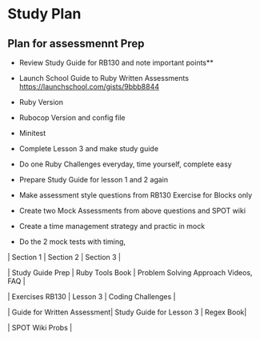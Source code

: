 # Study Plan

## Plan for assessmennt Prep

- Review Study Guide for RB130 and note important points**
- Launch School Guide to Ruby Written Assessments https://launchschool.com/gists/9bbb8844
- Ruby Version
- Rubocop Version and config file
- Minitest

- Complete Lesson 3 and make study guide
- Do one Ruby Challenges everyday, time yourself, complete easy
- Prepare Study Guide for lesson 1 and 2 again

- Make assessment style questions from RB130 Exercise for Blocks only
- Create two Mock Assessments from above questions and SPOT wiki
- Create a time management strategy and practic in mock
- Do the 2 mock tests with timing,


| Section 1        | Section 2       | Section 3        |

| Study Guide Prep | Ruby Tools Book | Problem Solving Approach Videos, FAQ |

| Exercises RB130  | Lesson 3        | Coding Challenges |

| Guide for Written Assessment| Study Guide for Lesson 3 | Regex Book|

| SPOT Wiki Probs |
